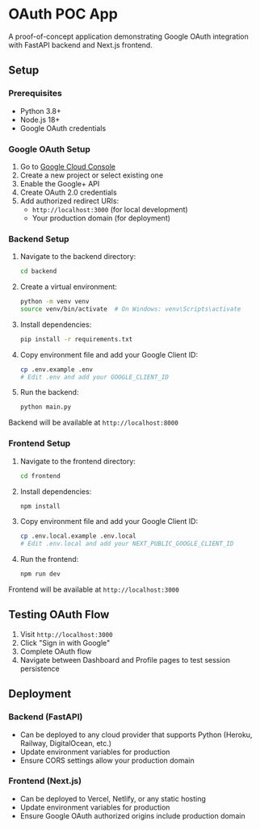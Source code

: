 # OAuth POC App

A proof-of-concept application demonstrating Google OAuth integration with FastAPI backend and Next.js frontend.

## Setup

### Prerequisites
- Python 3.8+
- Node.js 18+
- Google OAuth credentials

### Google OAuth Setup
1. Go to [Google Cloud Console](https://console.cloud.google.com/)
2. Create a new project or select existing one
3. Enable the Google+ API
4. Create OAuth 2.0 credentials
5. Add authorized redirect URIs:
   - `http://localhost:3000` (for local development)
   - Your production domain (for deployment)

### Backend Setup
1. Navigate to the backend directory:
   ```bash
   cd backend
   ```

2. Create a virtual environment:
   ```bash
   python -m venv venv
   source venv/bin/activate  # On Windows: venv\Scripts\activate
   ```

3. Install dependencies:
   ```bash
   pip install -r requirements.txt
   ```

4. Copy environment file and add your Google Client ID:
   ```bash
   cp .env.example .env
   # Edit .env and add your GOOGLE_CLIENT_ID
   ```

5. Run the backend:
   ```bash
   python main.py
   ```

Backend will be available at `http://localhost:8000`

### Frontend Setup
1. Navigate to the frontend directory:
   ```bash
   cd frontend
   ```

2. Install dependencies:
   ```bash
   npm install
   ```

3. Copy environment file and add your Google Client ID:
   ```bash
   cp .env.local.example .env.local
   # Edit .env.local and add your NEXT_PUBLIC_GOOGLE_CLIENT_ID
   ```

4. Run the frontend:
   ```bash
   npm run dev
   ```

Frontend will be available at `http://localhost:3000`

## Testing OAuth Flow

1. Visit `http://localhost:3000`
2. Click "Sign in with Google"
3. Complete OAuth flow
4. Navigate between Dashboard and Profile pages to test session persistence

## Deployment

### Backend (FastAPI)
- Can be deployed to any cloud provider that supports Python (Heroku, Railway, DigitalOcean, etc.)
- Update environment variables for production
- Ensure CORS settings allow your production domain

### Frontend (Next.js)
- Can be deployed to Vercel, Netlify, or any static hosting
- Update environment variables for production
- Ensure Google OAuth authorized origins include production domain